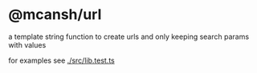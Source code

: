 # @mcansh/url

a template string function to create urls and only keeping search params with values

for examples see [./src/lib.test.ts](./src/lib.test.ts)

